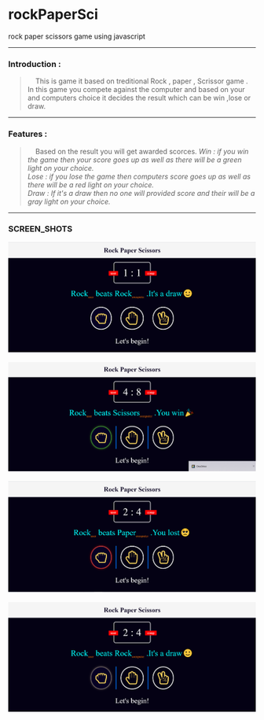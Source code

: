 # rockPaperSci
 rock paper scissors game using javascript
 
 ----
 
 ### Introduction :
> &nbsp; &nbsp; This is game it based on treditional Rock , paper , Scrissor game . In this game you compete against the computer and based on your and computers choice it decides the result which can be win ,lose or draw.

----

### Features :
> &nbsp; &nbsp; Based on the result you will get awarded scorces.
<i>Win : if you win the game then your score goes up as well as there will be a green light on your choice.<br/>
Lose : if you lose the game then computers score goes up as well as there will be a red light on your choice.<br/>
Draw : If it's a draw then no one will provided score and their will be a gray light on your choice.</i>

----

### SCREEN_SHOTS
![starts](https://github.com/snippy066/rockPaperSci/blob/main/images/2021-07-13%20(1).png) &nbsp;
![Win](https://github.com/snippy066/rockPaperSci/blob/main/images/2021-07-13%20(17).png) &nbsp;
![lose](https://github.com/snippy066/rockPaperSci/blob/main/images/2021-07-13%20(10).png) &nbsp;
![draw](https://github.com/snippy066/rockPaperSci/blob/main/images/2021-07-13%20(11).png) &nbsp;



